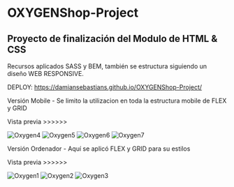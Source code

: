 # OXYGENShop-Project

## Proyecto de finalización del Modulo de HTML & CSS
Recursos aplicados SASS y BEM, también se estructura siguiendo un diseño WEB RESPONSIVE.

DEPLOY: https://damiansebastians.github.io/OXYGENShop-Project/

Versión Mobile - Se limito la utilizacion en toda la estructura mobile de FLEX y GRID

Vista previa >>>>>>

![Oxygen4](https://user-images.githubusercontent.com/116028887/236861922-fa7285b6-ae93-415a-8729-61fe969ef80e.png)
![Oxygen5](https://user-images.githubusercontent.com/116028887/236861953-bde82369-2537-47d6-854b-fb4a7c677eff.png)
![Oxygen6](https://user-images.githubusercontent.com/116028887/236861962-8e30ea0c-64dd-42ae-a15a-4be3c32066ba.png)
![Oxygen7](https://user-images.githubusercontent.com/116028887/236862233-33f8ec5d-d8a4-4eff-8a71-40229ecee353.png)

Versión Ordenador - Aquí se aplicó FLEX y GRID para su estilos

Vista previa >>>>>>

![Oxygen1](https://user-images.githubusercontent.com/116028887/236862764-081e93a3-0b0e-48b2-a3d5-02473ac62f18.png)
![Oxygen2](https://user-images.githubusercontent.com/116028887/236862775-233d2546-e060-4ad6-a47f-8f39f1653dad.png)
![Oxygen3](https://user-images.githubusercontent.com/116028887/236862812-d96d2769-22d6-4723-a647-18f88525502b.png)
